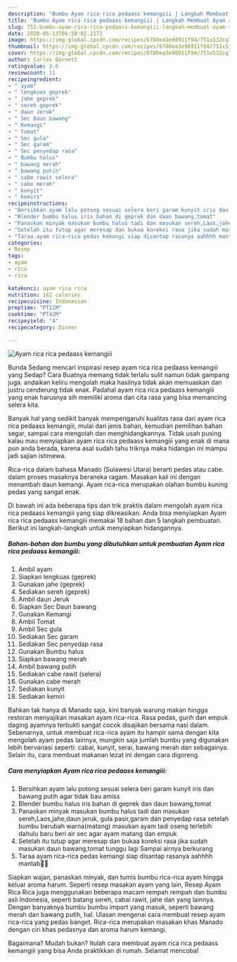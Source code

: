```yaml
---
description: "Bumbu Ayam rica rica pedaass kemangiii | Langkah Membuat Ayam rica rica pedaass kemangiii Yang Lezat Sekali"
title: "Bumbu Ayam rica rica pedaass kemangiii | Langkah Membuat Ayam rica rica pedaass kemangiii Yang Lezat Sekali"
slug: 751-bumbu-ayam-rica-rica-pedaass-kemangiii-langkah-membuat-ayam-rica-rica-pedaass-kemangiii-yang-lezat-sekali
date: 2020-05-13T06:58:02.217Z
image: https://img-global.cpcdn.com/recipes/6780ea3e98911f94/751x532cq70/ayam-rica-rica-pedaass-kemangiii-foto-resep-utama.jpg
thumbnail: https://img-global.cpcdn.com/recipes/6780ea3e98911f94/751x532cq70/ayam-rica-rica-pedaass-kemangiii-foto-resep-utama.jpg
cover: https://img-global.cpcdn.com/recipes/6780ea3e98911f94/751x532cq70/ayam-rica-rica-pedaass-kemangiii-foto-resep-utama.jpg
author: Carlos Barnett
ratingvalue: 3.6
reviewcount: 11
recipeingredient:
- " ayam"
- " lengkuas geprek"
- " jahe geprek"
- " sereh geprek"
- " daun Jeruk"
- " Sec Daun bawang"
- " Kemangi"
- " Tomat"
- " Sec gula"
- " Sec garam"
- " Sec penyedap rasa"
- " Bumbu halus"
- " bawang merah"
- " bawang putih"
- " cabe rawit selera"
- " cabe merah"
- " kunyit"
- " kemiri"
recipeinstructions:
- "Bersihkan ayam lalu potong sesuai selera beri garam kunyit iris dan bawang putih agar tidak bau amiss"
- "Blender bumbu halus iris bahan di geprek dan daun bawang,tomat"
- "Panaskan minyak masukan bumbu halus tadi dan masukan sereh,Laos,jahe,daun jeruk, gula pasir,garam dan penyedap rasa setelah bumbu berubah warna(matang) masukan ayam tadi oseng terlebih dahulu baru beri air sec agar ayam matang dan empuk"
- "Setelah itu tutup agar meresap dan bukaa koreksi rasa jika sudah masukan daun bawang,tomat tunggu lagi Sampai airnya berkurang"
- "Taraa ayam rica-rica pedas kemangi siap disantap rasanya aahhhh mantab🤭🤩"
categories:
- Resep
tags:
- ayam
- rica
- rica

katakunci: ayam rica rica 
nutrition: 162 calories
recipecuisine: Indonesian
preptime: "PT11M"
cooktime: "PT42M"
recipeyield: "4"
recipecategory: Dinner

---
```



![Ayam rica rica pedaass kemangiii](https://img-global.cpcdn.com/recipes/6780ea3e98911f94/751x532cq70/ayam-rica-rica-pedaass-kemangiii-foto-resep-utama.jpg)

Bunda Sedang mencari inspirasi resep ayam rica rica pedaass kemangiii yang Sedap? Cara Buatnya memang tidak terlalu sulit namun tidak gampang juga. andaikan keliru mengolah maka hasilnya tidak akan memuaskan dan justru cenderung tidak enak. Padahal ayam rica rica pedaass kemangiii yang enak harusnya sih memiliki aroma dan cita rasa yang bisa memancing selera kita.

Banyak hal yang sedikit banyak mempengaruhi kualitas rasa dari ayam rica rica pedaass kemangiii, mulai dari jenis bahan, kemudian pemilihan bahan segar, sampai cara mengolah dan menghidangkannya. Tidak usah pusing kalau mau menyiapkan ayam rica rica pedaass kemangiii yang enak di mana pun anda berada, karena asal sudah tahu triknya maka hidangan ini mampu jadi sajian istimewa.

Rica-rica dalam bahasa Manado (Sulawesi Utara) berarti pedas atau cabe. dalam proses masaknya beraneka ragam. Masakan kali ini dengan menambah daun kemangi. Ayam rica-rica merupakan olahan bumbu kuning pedas yang sangat enak.


Di bawah ini ada beberapa tips dan trik praktis dalam mengolah ayam rica rica pedaass kemangiii yang siap dikreasikan. Anda bisa menyiapkan Ayam rica rica pedaass kemangiii memakai 18 bahan dan 5 langkah pembuatan. Berikut ini langkah-langkah untuk menyiapkan hidangannya.

<!--inarticleads1-->

##### Bahan-bahan dan bumbu yang dibutuhkan untuk pembuatan Ayam rica rica pedaass kemangiii:

1. Ambil  ayam
1. Siapkan  lengkuas (geprek)
1. Gunakan  jahe (geprek)
1. Sediakan  sereh (geprek)
1. Ambil  daun Jeruk
1. Siapkan  Sec Daun bawang
1. Gunakan  Kemangi
1. Ambil  Tomat
1. Ambil  Sec gula
1. Sediakan  Sec garam
1. Sediakan  Sec penyedap rasa
1. Gunakan  Bumbu halus
1. Siapkan  bawang merah
1. Ambil  bawang putih
1. Sediakan  cabe rawit (selera)
1. Gunakan  cabe merah
1. Sediakan  kunyit
1. Sediakan  kemiri


Bahkan tak hanya di Manado saja, kini banyak warung makan hingga restoran menyajikan masakan ayam rica-rica. Rasa pedas, gurih dan empuk daging ayamnya terbukti sangat cocok disajikan bersama nasi dalam. Sebenarnya, untuk membuat rica-rica ayam itu hampir sama dengan kita mengolah ayam pedas lainnya, mungkin saja jumlah bumbu yang digunakan lebih bervariasi seperti: cabai, kunyit, serai, bawang merah dan sebagainya. Selain itu, cara membuat makanan lezat ini dengan cara digoreng. 

<!--inarticleads2-->

##### Cara menyiapkan Ayam rica rica pedaass kemangiii:

1. Bersihkan ayam lalu potong sesuai selera beri garam kunyit iris dan bawang putih agar tidak bau amiss
1. Blender bumbu halus iris bahan di geprek dan daun bawang,tomat
1. Panaskan minyak masukan bumbu halus tadi dan masukan sereh,Laos,jahe,daun jeruk, gula pasir,garam dan penyedap rasa setelah bumbu berubah warna(matang) masukan ayam tadi oseng terlebih dahulu baru beri air sec agar ayam matang dan empuk
1. Setelah itu tutup agar meresap dan bukaa koreksi rasa jika sudah masukan daun bawang,tomat tunggu lagi Sampai airnya berkurang
1. Taraa ayam rica-rica pedas kemangi siap disantap rasanya aahhhh mantab🤭🤩


Siapkan wajan, panaskan minyak, dan tumis bumbu rica-rica ayam hingga keluar aroma harum. Seperti resep masakan ayam yang lain, Resep Ayam Rica Rica juga menggunakan beberapa macam rempah rempah dan bumbu asli Indonesia, seperti batang sereh, cabai rawit, jahe dan yang lainnya. Dengan banyaknya bumbu bumbu import yang masuk, seperti bawang merah dan bawang putih, hal. Ulasan mengenai cara membuat resep ayam rica-rica yang pedas banget. Rica-rica merupakan masakan khas Manado dengan ciri khas pedasnya dan aroma harum kemangi. 

Bagaimana? Mudah bukan? Itulah cara membuat ayam rica rica pedaass kemangiii yang bisa Anda praktikkan di rumah. Selamat mencoba!
